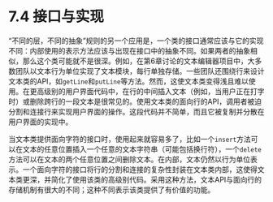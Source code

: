 # 7.4 接口与实现

“不同的层，不同的抽象”规则的另一个应用是，一个类的接口通常应该与它的实现不同：内部使用的表示方法应该与出现在接口中的抽象不同。如果两者的抽象相似，那么这个类可能就不是很深。例如，在第6章讨论的文本编辑器项目中，大多数团队以文本行为单位实现了文本模块，每行单独存储。一些团队还围绕行来设计文本类的API，如`getLine`和`putLine`等方法。然而，这使文本类变得浅且难以使用。在更高级别的用户界面代码中，在行的中间插入文本（例如，当用户正在打字时）或删除跨行的一段文本是很常见的。使用文本类的面向行的API，调用者被迫分割和连接行来实现用户界面的操作。这段代码并不简单，而且它被复制并分散在用户界面的实现中。

当文本类提供面向字符的接口时，使用起来就容易多了，比如一个`insert`方法可以在文本的任意位置插入一个任意的文本字符串（可能包括换行符），一个`delete`方法可以在文本的两个任意位置之间删除文本。在内部，文本仍然以行为单位表示。一个面向字符的接口将行的分割和连接的复杂性封装在文本类内部，这使得文本类更深，并简化了使用该类的高级别代码。采用这种方法，文本API与面向行的存储机制有很大的不同；这种不同表示该类提供了有价值的功能。
